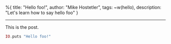 %{
title: "Hello foo!",
author: "Mike Hostetler",
tags: ~w(hello),
description: "Let's learn how to say hello foo"
}

---

This is the post.

```elixir
IO.puts "Hello foo!"
```
